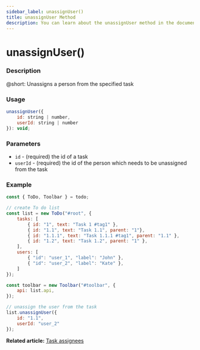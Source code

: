 ```yaml
---
sidebar_label: unassignUser()
title: unassignUser Method
description: You can learn about the unassignUser method in the documentation of the DHTMLX JavaScript To Do List library. Browse developer guides and API reference, try out code examples and live demos, and download a free 30-day evaluation version of DHTMLX To Do List.
---
```


# unassignUser()

### Description

@short: Unassigns a person from the specified task

### Usage

~~~js
unassignUser({
    id: string | number,
    userId: string | number
}): void;
~~~

### Parameters

- `id` - (required) the id of a task
- `userId` - (required) the id of the person which needs to be unassigned from the task

### Example

~~~js {22-25}
const { ToDo, Toolbar } = todo;

// create To do list
const list = new ToDo("#root", {
    tasks: [
        { id: "1", text: "Task 1 #tag1" },
        { id: "1.1", text: "Task 1.1", parent: "1"},
        { id: "1.1.1", text: "Task 1.1.1 #tag1", parent: "1.1" },
        { id: "1.2", text: "Task 1.2", parent: "1" },
    ],
    users: [
        { "id": "user_1", "label": "John" },
        { "id": "user_2", "label": "Kate" },
    ]
});

const toolbar = new Toolbar("#toolbar", {
    api: list.api,
});

// unassign the user from the task
list.unassignUser({
    id: "1.1",
    userId: "user_2"
});
~~~

**Related article:** [Task assignees](guides/task_users.md)